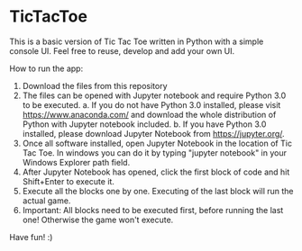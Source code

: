 # TicTacToe
This is a basic version of Tic Tac Toe written in Python with a simple console UI. Feel free to reuse, develop and add your own UI.

How to run the app:
1. Download the files from this repository
2. The files can be opened with Jupyter notebook and require Python 3.0 to be executed. 
  a. If you do not have Python 3.0 installed, please visit https://www.anaconda.com/ and download the whole distribution of Python with Jupyter notebook included. 
  b.  If you have Python 3.0 installed, please download Jupyter Notebook from https://jupyter.org/. 
3. Once all software installed, open Jupyter Notebook in the location of Tic Tac Toe. In windows you can do it by typing "jupyter notebook" in your Windows Explorer path field. 
4. After Jupyter Notebook has opened, click the first block of code and hit Shift+Enter to execute it. 
5. Execute all the blocks one by one. Executing of the last block will run the actual game. 
6. Important: All blocks need to be executed first, before running the last one! Otherwise the game won't execute.

Have fun! :)
